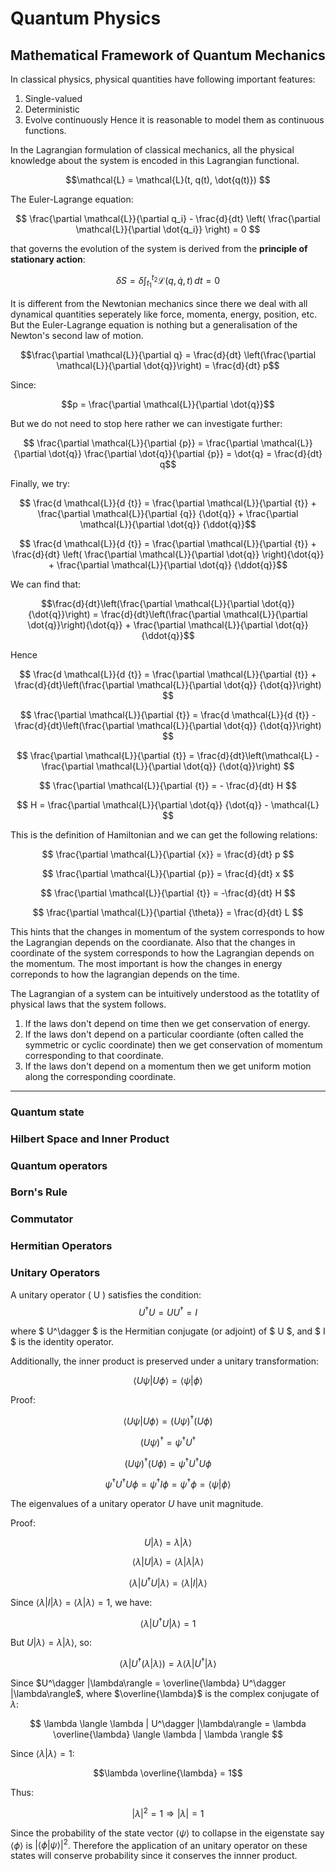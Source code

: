 <head>
    <script src="https://polyfill.io/v3/polyfill.min.js?features=es6"></script>
    <script id="MathJax-script" async src="https://cdn.jsdelivr.net/npm/mathjax@3/es5/tex-mml-chtml.js"></script>
</head>

# Quantum Physics

## Mathematical Framework of Quantum Mechanics
In classical physics, physical quantities have following important features:
1. Single-valued
2. Deterministic
3. Evolve continuously
Hence it is reasonable to model them as continuous functions.

In the Lagrangian formulation of classical mechanics, all the physical knowledge about the system is encoded in this Lagrangian functional. 

$$\mathcal{L} = \mathcal{L}(t, q(t), \dot{q(t)}) $$

The Euler-Lagrange equation: 

$$ \frac{\partial \mathcal{L}}{\partial q_i} - \frac{d}{dt} \left( \frac{\partial \mathcal{L}}{\partial \dot{q_i}} \right) = 0 $$

that governs the evolution of the system is derived from the **principle of stationary action**:

$$ \delta S = \delta \int_{t_1}^{t_2} \mathcal{L}(q, \dot{q}, t) \, dt = 0 $$

It is different from the Newtonian mechanics since there we deal with all dynamical quantities seperately like force, momenta, energy, position, etc. But the Euler-Lagrange equation is nothing but a generalisation of the Newton's second law of motion.

$$\frac{\partial \mathcal{L}}{\partial q} = \frac{d}{dt} \left(\frac{\partial \mathcal{L}}{\partial \dot{q}}\right) = \frac{d}{dt} p$$

Since:

$$p = \frac{\partial \mathcal{L}}{\partial \dot{q}}$$

But we do not need to stop here rather we can investigate further:

$$ \frac{\partial \mathcal{L}}{\partial {p}} = \frac{\partial \mathcal{L}}{\partial \dot{q}} \frac{\partial \dot{q}}{\partial {p}} = \dot{q} =  \frac{d}{dt} q$$

Finally, we try:

$$ \frac{d \mathcal{L}}{d {t}} =  \frac{\partial \mathcal{L}}{\partial {t}} + \frac{\partial \mathcal{L}}{\partial {q}} {\dot{q}} + \frac{\partial \mathcal{L}}{\partial \dot{q}} {\ddot{q}}$$

$$ \frac{d \mathcal{L}}{d {t}} =  \frac{\partial \mathcal{L}}{\partial {t}} + \frac{d}{dt} \left( \frac{\partial \mathcal{L}}{\partial \dot{q}} \right){\dot{q}} + \frac{\partial \mathcal{L}}{\partial \dot{q}} {\ddot{q}}$$

We can find that:

$$\frac{d}{dt}\left(\frac{\partial \mathcal{L}}{\partial \dot{q}} {\dot{q}}\right) = \frac{d}{dt}\left(\frac{\partial \mathcal{L}}{\partial \dot{q}}\right){\dot{q}} + \frac{\partial \mathcal{L}}{\partial \dot{q}} {\ddot{q}}$$

Hence

$$ \frac{d \mathcal{L}}{d {t}} =  \frac{\partial \mathcal{L}}{\partial {t}} + \frac{d}{dt}\left(\frac{\partial \mathcal{L}}{\partial \dot{q}} {\dot{q}}\right) $$

$$ \frac{\partial \mathcal{L}}{\partial {t}} = \frac{d \mathcal{L}}{d {t}} - \frac{d}{dt}\left(\frac{\partial \mathcal{L}}{\partial \dot{q}} {\dot{q}}\right) $$

$$ \frac{\partial \mathcal{L}}{\partial {t}} = \frac{d}{dt}\left(\mathcal{L} - \frac{\partial \mathcal{L}}{\partial \dot{q}} {\dot{q}}\right) $$

$$ \frac{\partial \mathcal{L}}{\partial {t}} = - \frac{d}{dt} H $$

$$ H = \frac{\partial \mathcal{L}}{\partial \dot{q}} {\dot{q}} - \mathcal{L} $$

This is the definition of Hamiltonian and we can get the following relations:

$$ \frac{\partial \mathcal{L}}{\partial {x}} = \frac{d}{dt} p $$

$$ \frac{\partial \mathcal{L}}{\partial {p}} = \frac{d}{dt} x $$

$$ \frac{\partial \mathcal{L}}{\partial {t}} = -\frac{d}{dt} H $$

$$ \frac{\partial \mathcal{L}}{\partial {\theta}} = \frac{d}{dt} L $$

This hints that the changes in momentum of the system corresponds to how the Lagrangian depends on the coordianate.
Also that the changes in coordinate of the system corresponds to how the Lagrangian depends on the momentum.
The most important is how the changes in energy correponds to how the lagrangian depends on the time.

The Lagrangian of a system can be intuitively understood as the totatlity of physical laws that the system follows.

1. If the laws don't depend on time then we get conservation of energy.
2. If the laws don't depend on a particular coordiante (often called the symmetric or cyclic coordinate) then we get conservation of momentum corresponding to that coordinate.
3. If the laws don't depend on a momentum then we get uniform motion along the corresponding coordinate.

***
### Quantum state
### Hilbert Space and Inner Product
### Quantum operators
### Born's Rule
### Commutator
### Hermitian Operators

### Unitary Operators

A unitary operator \( U \) satisfies the condition:
$$ U^\dagger U = U U^\dagger = I $$

where $ U^\dagger $ is the Hermitian conjugate (or adjoint) of $ U $, and $ I $ is the identity operator.

Additionally, the inner product is preserved under a unitary transformation:

$$ \langle U \psi | U \phi \rangle = \langle \psi | \phi \rangle $$

Proof:

$$ \langle U \psi | U \phi \rangle = (U \psi)^\dagger (U \phi) $$

$$ (U \psi)^\dagger = \psi^\dagger U^\dagger $$

$$ (U \psi)^\dagger (U \phi) = \psi^\dagger U^\dagger U \phi $$

$$ \psi^\dagger U^\dagger U \phi = \psi^\dagger I \phi = \psi^\dagger \phi = \langle \psi | \phi \rangle $$

The eigenvalues of a unitary operator $U$ have unit magnitude.

Proof:

$$ U |\lambda\rangle = \lambda |\lambda\rangle $$

$$ \langle \lambda | U |\lambda\rangle = \langle \lambda | \lambda |\lambda\rangle$$

$$ \langle \lambda | U^\dagger U |\lambda\rangle = \langle \lambda | I |\lambda\rangle$$

Since $\langle \lambda | I |\lambda\rangle = \langle \lambda | \lambda \rangle = 1$, we have:

$$ \langle \lambda | U^\dagger U |\lambda\rangle = 1 $$

But $U |\lambda\rangle = \lambda |\lambda\rangle$, so:

$$ \langle \lambda | U^\dagger (\lambda |\lambda\rangle) = \lambda \langle \lambda | U^\dagger |\lambda\rangle $$

Since $U^\dagger |\lambda\rangle = \overline{\lambda} U^\dagger |\lambda\rangle$, where $\overline{\lambda}$ is the complex conjugate of $\lambda$:

$$ \lambda \langle \lambda | U^\dagger |\lambda\rangle = \lambda \overline{\lambda} \langle \lambda | \lambda \rangle $$

Since $\langle \lambda | \lambda \rangle = 1$:

$$\lambda \overline{\lambda} = 1$$

Thus:

$$ |\lambda|^2 = 1 \Rightarrow |\lambda| = 1 $$

Since the probability of the state vector $\langle \psi \rangle$ to collapse in the eigenstate say $\langle \phi \rangle$ is ${|\langle \phi | \psi \rangle|}^2$.
Therefore the application of an unitary operator on these states will conserve probability since it conserves the innner product.
